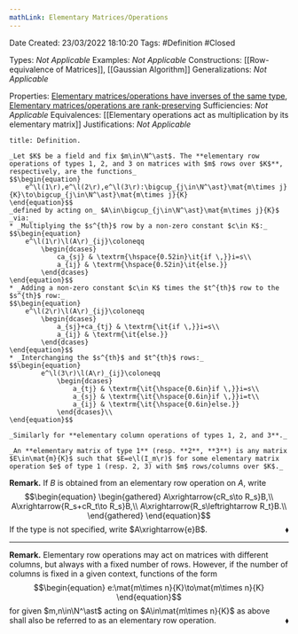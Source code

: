 ```yaml
---
mathLink: Elementary Matrices/Operations
---
```


<div class="topSpace"></div>

Date Created: 23/03/2022 18:10:20
Tags: #Definition #Closed 

Types: _Not Applicable_
Examples: _Not Applicable_
Constructions: [[Row-equivalence of Matrices]], [[Gaussian Algorithm]]
Generalizations: _Not Applicable_

Properties: [Elementary matrices/operations have inverses of the same type](Elementary%20matrices%20slash%20operations%20have%20inverses%20of%20the%20same%20type.md), [Elementary matrices/operations are rank-preserving](Elementary%20matrices%20slash%20operations%20are%20rank-preserving.md)
Sufficiencies: _Not Applicable_
Equivalences: [[Elementary operations act as multiplication by its elementary matrix]]
Justifications: _Not Applicable_

``` ad-Definition
title: Definition.

_Let $K$ be a field and fix $m\in\N^\ast$. The **elementary row operations of types 1, 2, and 3 on matrices with $m$ rows over $K$**, respectively, are the functions_
$$\begin{equation}
    e^\l(1\r),e^\l(2\r),e^\l(3\r):\bigcup_{j\in\N^\ast}\mat{m\times j}{K}\to\bigcup_{j\in\N^\ast}\mat{m\times j}{K}
\end{equation}$$
_defined by acting on_ $A\in\bigcup_{j\in\N^\ast}\mat{m\times j}{K}$ _via:_
* _Multiplying the $s^{th}$ row by a non-zero constant $c\in K$:_
$$\begin{equation}
    e^\l(1\r)\l(A\r)_{ij}\coloneqq
        \begin{dcases}
            ca_{sj} & \textrm{\hspace{0.52in}\it{if \,}}i=s\\
            a_{ij} & \textrm{\hspace{0.52in}\it{else.}}
        \end{dcases}
\end{equation}$$
* _Adding a non-zero constant $c\in K$ times the $t^{th}$ row to the $s^{th}$ row:_
$$\begin{equation}
    e^\l(2\r)\l(A\r)_{ij}\coloneqq
        \begin{dcases}
            a_{sj}+ca_{tj} & \textrm{\it{if \,}}i=s\\
            a_{ij} & \textrm{\it{else.}}
        \end{dcases}
\end{equation}$$
* _Interchanging the $s^{th}$ and $t^{th}$ rows:_
$$\begin{equation}
        e^\l(3\r)\l(A\r)_{ij}\coloneqq
            \begin{dcases}
                a_{tj} & \textrm{\it{\hspace{0.6in}if \,}}i=s\\
                a_{sj} & \textrm{\it{\hspace{0.6in}if \,}}i=t\\
                a_{ij} & \textrm{\it{\hspace{0.6in}else.}}
            \end{dcases}\\
\end{equation}$$

_Similarly for **elementary column operations of types 1, 2, and 3**._

_An **elementary matrix of type 1** (resp. **2**, **3**) is any matrix $E\in\mat{m}{K}$ such that $E=e\l(I_m\r)$ for some elementary matrix operation $e$ of type 1 (resp. 2, 3) with $m$ rows/columns over $K$._

```

**Remark.** If $B$ is obtained from an elementary row operation on $A$, write
$$\begin{equation}
    \begin{gathered}
        A\xrightarrow{cR_s\to R_s}B,\\
        A\xrightarrow{R_s+cR_t\to R_s}B,\\
        A\xrightarrow{R_s\leftrightarrow R_t}B.\\
    \end{gathered}
\end{equation}$$
If the type is not specified, write $A\xrightarrow{e}B$.<span style="float:right;">$\blacklozenge$</span>

---

**Remark.** Elementary row operations may act on matrices with different columns, but always with a fixed number of rows. However, if the number of columns is fixed in a given context, functions of the form
$$\begin{equation}
    e:\mat{m\times n}{K}\to\mat{m\times n}{K}
\end{equation}$$
for given $m,n\in\N^\ast$ acting on $A\in\mat{m\times n}{K}$ as above shall also be referred to as an elementary row operation.<span style="float:right;">$\blacklozenge$</span>
